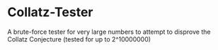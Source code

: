 # Collatz-Tester
 A brute-force tester for very large numbers to attempt to disprove the Collatz Conjecture (tested for up to 2^10000000)
